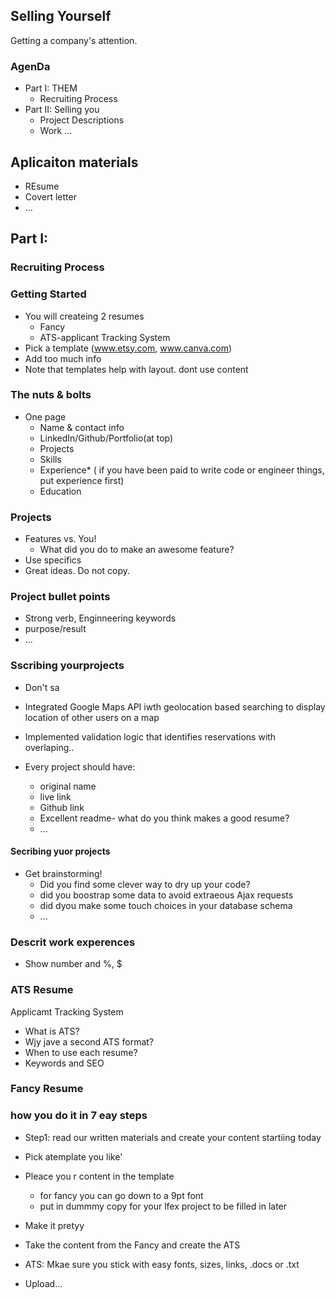 ## Selling Yourself
Getting a company's attention.


### AgenDa
- Part I: THEM
  - Recruiting Process
- Part II: Selling you
  - Project Descriptions
  - Work ...


## Aplicaiton materials
- REsume
- Covert letter
- ...


## Part I:
### Recruiting Process



### Getting Started
- You will createing 2 resumes
  - Fancy
  - ATS-applicant Tracking System
- Pick a template (www.etsy.com, www.canva.com)
- Add too much info
- Note that templates help with layout. dont use content


### The nuts & bolts
- One page
  - Name & contact info
  - LinkedIn/Github/Portfolio(at top)
  - Projects
  - Skills
  - Experience* ( if you have been paid to write code or engineer things, put experience first)
  - Education


### Projects
- Features vs. You!
  - What did you do to make an awesome feature?
- Use specifics
- Great ideas. Do not copy.


### Project bullet points
- Strong verb, Enginneering keywords
- purpose/result
- ...

### Sscribing yourprojects
- Don't sa

- Integrated Google Maps API iwth geolocation based searching to display location of other users on a map

- Implemented validation logic that identifies reservations with overlaping..

- Every project should have:
  - original name
  - live link
  - Github link
  - Excellent readme- what do you think makes a good resume?
  - ...

#### Secribing yuor projects
- Get brainstorming!
  - Did you find some clever way to dry up your code?
  - did you boostrap some data to avoid extraeous Ajax requests
  - did dyou make some touch choices in your database schema
  - ...

### Descrit work experences
- Show number and %, $


### ATS Resume

Applicamt Tracking System
- What is ATS?
- Wjy jave a second ATS format?
- When to use each resume?
- Keywords and SEO
### Fancy Resume



### how you do it in 7 eay steps
- Step1: read our written materials and create your content startiing today
- Pick atemplate you like'
- Pleace you r content in the template
  - for fancy you can go down to a 9pt font
  - put in dummmy copy for your lfex project to be filled in later
- Make it pretyy
- Take the content from the Fancy and create the ATS
- ATS: Mkae sure you stick with easy fonts, sizes, links, .docs or .txt

- Upload...
